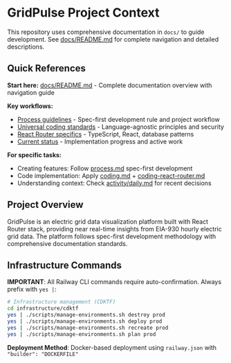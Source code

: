 # GridPulse Project Context

This repository uses comprehensive documentation in `docs/` to guide development. See [docs/README.md](./docs/README.md) for complete navigation and detailed descriptions.

## Quick References

**Start here:** [docs/README.md](./docs/README.md) - Complete documentation overview with navigation guide

**Key workflows:**
- [Process guidelines](./docs/process.md) - Spec-first development rule and project workflow
- [Universal coding standards](./docs/coding.md) - Language-agnostic principles and security
- [React Router specifics](./docs/coding-react-router.md) - TypeScript, React, database patterns
- [Current status](./docs/specs/status.md) - Implementation progress and active work

**For specific tasks:**
- Creating features: Follow [process.md](./docs/process.md) spec-first development
- Code implementation: Apply [coding.md](./docs/coding.md) + [coding-react-router.md](./docs/coding-react-router.md)
- Understanding context: Check [activity/daily.md](./docs/activity/daily.md) for recent decisions

## Project Overview
GridPulse is an electric grid data visualization platform built with React Router stack, providing near real-time insights from EIA-930 hourly electric grid data. The platform follows spec-first development methodology with comprehensive documentation standards.

## Infrastructure Commands

**IMPORTANT**: All Railway CLI commands require auto-confirmation. Always prefix with `yes |`:

```bash
# Infrastructure management (CDKTF)
cd infrastructure/cdktf
yes | ./scripts/manage-environments.sh destroy prod
yes | ./scripts/manage-environments.sh deploy prod  
yes | ./scripts/manage-environments.sh recreate prod
yes | ./scripts/manage-environments.sh plan prod
```

**Deployment Method**: Docker-based deployment using `railway.json` with `"builder": "DOCKERFILE"`